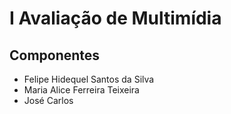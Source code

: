 # I Avaliação de Multimídia

## Componentes
  * Felipe Hidequel Santos da Silva
  * Maria Alice Ferreira Teixeira
  * José Carlos 
